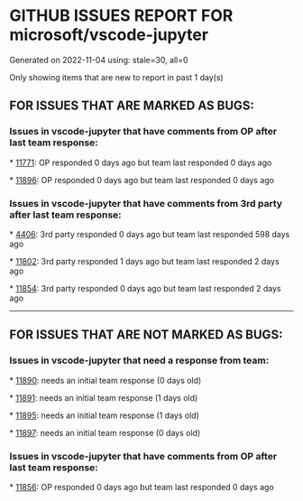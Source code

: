 
# GITHUB ISSUES REPORT FOR microsoft/vscode-jupyter


Generated on 2022-11-04 using: stale=30, all=0


Only showing items that are new to report in past 1 day(s)


## FOR ISSUES THAT ARE MARKED AS BUGS:


### Issues in vscode-jupyter that have comments from OP after last team response:


\* [11771](https://github.com/microsoft/vscode-jupyter/issues/11771 "VS Code 1.72 crashes when trying to connect to jupyter server"): OP responded 0 days ago but team last responded 0 days ago

\* [11896](https://github.com/microsoft/vscode-jupyter/issues/11896 "Unclear kernel selection process in vscode.dev"): OP responded 0 days ago but team last responded 0 days ago

### Issues in vscode-jupyter that have comments from 3rd party after last team response:


\* [4406](https://github.com/microsoft/vscode-jupyter/issues/4406 "Scroll settings are not honored in Native Notebook"): 3rd party responded 0 days ago but team last responded 598 days ago

\* [11802](https://github.com/microsoft/vscode-jupyter/issues/11802 "Jupyter Notebook doesn't respect VS Code &quot;editor.folding&quot; setting"): 3rd party responded 1 days ago but team last responded 2 days ago

\* [11854](https://github.com/microsoft/vscode-jupyter/issues/11854 "Running Python code in a Jupyter notebook fails to install missing notebook dependencies"): 3rd party responded 0 days ago but team last responded 2 days ago

---

## FOR ISSUES THAT ARE NOT MARKED AS BUGS:


### Issues in vscode-jupyter that need a response from team:


\* [11890](https://github.com/microsoft/vscode-jupyter/issues/11890 "Plotly plots does not show when ipynb is exported to HTML"): needs an initial team response (0 days old)

\* [11891](https://github.com/microsoft/vscode-jupyter/issues/11891 "jupyter notebook can not detect the default python version."): needs an initial team response (1 days old)

\* [11895](https://github.com/microsoft/vscode-jupyter/issues/11895 "ipywidget ToggleButton does not render in ipynb tutorial from MS Learn"): needs an initial team response (1 days old)

\* [11897](https://github.com/microsoft/vscode-jupyter/issues/11897 "Test: remote server picker (traditional)"): needs an initial team response (0 days old)

### Issues in vscode-jupyter that have comments from OP after last team response:


\* [11856](https://github.com/microsoft/vscode-jupyter/issues/11856 "Very long time to connect to kernel. "): OP responded 0 days ago but team last responded 0 days ago
